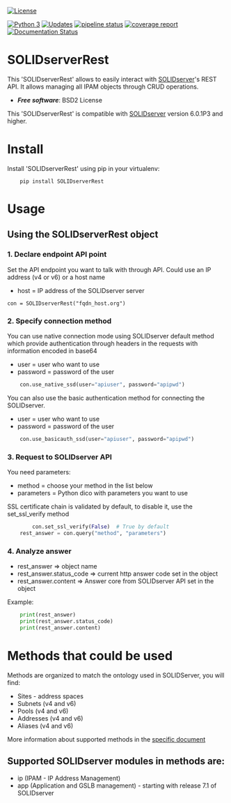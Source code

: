 [![License](https://img.shields.io/badge/License-BSD%202--Clause-blue.svg)](https://opensource.org/licenses/BSD-2-Clause)

[![Python 3](https://pyup.io/repos/github/gregocgt/SOLIDserverRest/python-3-shield.svg)](https://pyup.io/repos/github/gregocgt/SOLIDserverRest/)
[![Updates](https://pyup.io/repos/github/gregocgt/SOLIDserverRest/shield.svg)](https://pyup.io/repos/github/gregocgt/SOLIDserverRest/)
[![pipeline status](https://gitlab.com/efficientip/solidserverrest/badges/master/pipeline.svg)](https://gitlab.com/efficientip/solidserverrest/commits/master)
[![coverage report](https://gitlab.com/efficientip/solidserverrest/badges/master/coverage.svg)](https://codecov.io/gl/efficientip/solidserverrest)
[![Documentation Status](https://readthedocs.org/projects/solidserverrest/badge/?version=latest)](https://solidserverrest.readthedocs.io/en/latest/?badge=latest)

# SOLIDserverRest

This 'SOLIDserverRest' allows to easily interact with [SOLIDserver](https://www.efficientip.com/products/solidserver/)'s REST API.
It allows managing all IPAM objects through CRUD operations.

* ***Free software***: BSD2 License

This 'SOLIDserverRest' is compatible with [SOLIDserver](https://www.efficientip.com/products/solidserver/) version 6.0.1P3 and higher.

# Install
Install 'SOLIDserverRest' using pip in your virtualenv:

```
	pip install SOLIDserverRest
```

# Usage
## Using the SOLIDserverRest object

### 1. Declare endpoint API point
Set the API endpoint you want to talk with through API. Could use an IP address
(v4 or v6) or a host name
* host = IP address of the SOLIDserver server
```
con = SOLIDserverRest("fqdn_host.org")
```

### 2. Specify connection method
You can use native connection mode using SOLIDserver default method which provide 
authentication through headers in the requests with information
encoded in base64

* user = user who want to use
* password = password of the user

```python
	con.use_native_ssd(user="apiuser", password="apipwd")
```

You can also use the basic authentication method for connecting the SOLIDserver.

* user = user who want to use
* password = password of the user

```python
	con.use_basicauth_ssd(user="apiuser", password="apipwd")
```

### 3. Request to SOLIDserver API

You need parameters:
* method = choose your method in the list below
* parameters = Python dico with parameters you want to use

SSL certificate chain is validated by default, to disable it, use the set_ssl_verify method

```python
        con.set_ssl_verify(False)  # True by default
	rest_answer = con.query("method", "parameters")
```

### 4. Analyze answer

* rest_answer => object name
* rest_answer.status_code => current http answer code set in the object
* rest_answer.content => Answer core from SOLIDserver API set in the object

Example:
```python
	print(rest_answer)
	print(rest_answer.status_code)
	print(rest_answer.content)
```

# Methods that could be used
Methods are organized to match the ontology used in SOLIDServer, you will find:
* Sites - address spaces
* Subnets (v4 and v6)
* Pools (v4 and v6)
* Addresses (v4 and v6)
* Aliases (v4 and v6)

More information about supported methods in the [specific document](docs/METHODS.md)

## Supported SOLIDserver modules in methods are:
* ip (IPAM - IP Address Management)
* app (Application and GSLB management) - starting with release 7.1 of SOLIDserver